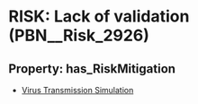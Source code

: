 # RISK: __Lack of validation__ (PBN__Risk_2926)

## Property: has_RiskMitigation

* [Virus Transmission Simulation](PBN__Mitigation_1106)

